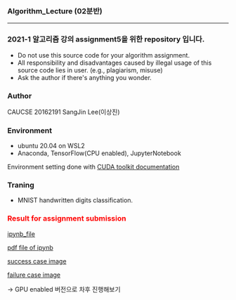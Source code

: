 ### Algorithm_Lecture (02분반)
---
### 2021-1 알고리즘 강의 assignment5을 위한 repository 입니다.
* Do not use this source code for your algorithm assignment.
* All responsibility and disadvantages caused by illegal usage of this source code lies in user. (e.g., plagiarism, misuse)
* Ask the author if there's anything you wonder.

### Author
CAUCSE 20162191 SangJin Lee(이상진)

### Environment
- ubuntu 20.04 on WSL2
- Anaconda, TensorFlow(CPU enabled), JupyterNotebook

Environment setting done with
[CUDA toolkit documentation](https://docs.nvidia.com/cuda/wsl-user-guide/index.html)

### Traning
- MNIST handwritten digits classification.

### <span style="color:red">Result for assignment submission</span>

[ipynb_file](./test.ipynb)  

[pdf file of ipynb](./)  

[success case image](./success_case.png)  

[failure case image](./failure_case.png)  

-> GPU enabled 버전으로 차후 진행해보기
